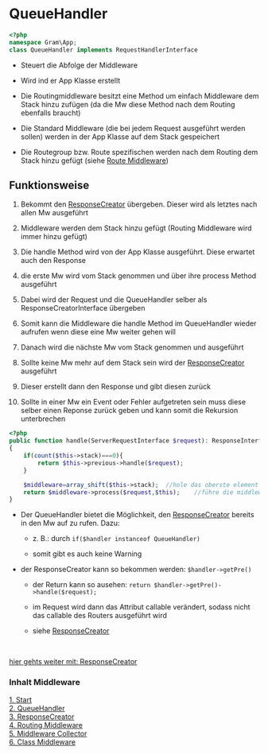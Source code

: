 # QueueHandler

````php
<?php
namespace Gram\App;
class QueueHandler implements RequestHandlerInterface
````

- Steuert die Abfolge der Middleware

- Wird ind er App Klasse erstellt

- Die Routingmiddleware besitzt eine Method um einfach Middleware dem Stack hinzu zufügen (da die Mw diese Method nach dem Routing ebenfalls braucht)


- Die Standard Middleware (die bei jedem Request ausgeführt werden sollen) werden in der App Klasse auf dem Stack gespeichert

- Die Routegroup bzw. Route spezifischen werden nach dem Routing dem Stack hinzu gefügt (siehe [Route Middleware](routingmw.md))

## Funktionsweise

1. Bekommt den [ResponseCreator](responsehandle.md) übergeben. Dieser wird als letztes nach allen Mw ausgeführt

2. Middleware werden dem Stack hinzu gefügt (Routing Middleware wird immer hinzu gefügt)

3. Die handle Method wird von der App Klasse ausgeführt. Diese erwartet auch den Response

4. die erste Mw wird vom Stack genommen und über ihre process Method ausgeführt

5. Dabei wird der Request und die QueueHandler selber als ResponseCreatorInterface übergeben

6. Somit kann die Middleware die handle Method im QueueHandler wieder aufrufen wenn diese eine Mw weiter gehen will

7. Danach wird die nächste Mw vom Stack genommen und ausgeführt

8. Sollte keine Mw mehr auf dem Stack sein wird der [ResponseCreator](responsehandle.md) ausgeführt

9. Dieser erstellt dann den Response und gibt diesen zurück

10. Sollte in einer Mw ein Event oder Fehler aufgetreten sein muss diese selber einen Reponse zurück geben und kann somit die Rekursion unterbrechen

````php
<?php
public function handle(ServerRequestInterface $request): ResponseInterface
{
	if(count($this->stack)===0){
		return $this->previous->handle($request);
	}

	$middleware=array_shift($this->stack);	//hole das oberste element und lösche es aus dem array
	return $middleware->process($request,$this);	//führe die middleware aus
}
````


- Der QueueHandler bietet die Möglichkeit, den [ResponseCreator](responsehandle.md) bereits in den Mw auf zu rufen. Dazu:

	- z. B.: durch ``if($handler instanceof QueueHandler)``

	- somit gibt es auch keine Warning

- der ResponseCreator kann so bekommen werden: ``$handler->getPre()``

	- der Return kann so ausehen: ``return $handler->getPre()->handle($request);``

	- im Request wird dann das Attribut callable verändert, sodass nicht das callable des Routers ausgeführt wird

	- siehe [ResponseCreator](responsehandle.md)

<br>

[hier gehts weiter mit: ResponseCreator](responsehandle.md)

### Inhalt Middleware
[1. Start](index.md) <br>
[2. QueueHandler](queuehandle.md) <br>
[3. ResponseCreator](responsehandle.md) <br>
[4. Routing Middleware](routingmw.md) <br>
[5. Middleware Collector](mwcollector.md) <br>
[6. Class Middleware](classmw.md)